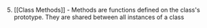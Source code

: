 5. [[Class Methods]] - Methods are functions defined on the class's prototype. They are shared between all instances of a class
